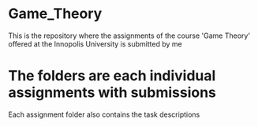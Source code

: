 # Game_Theory
This is the repository where the assignments of the course 'Game Theory' offered at the Innopolis University is submitted by me

# The folders are each individual assignments with submissions
Each assignment folder also contains the task descriptions
